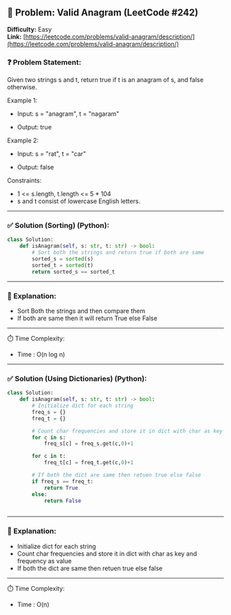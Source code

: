 

## 🧠 Problem: Valid Anagram (LeetCode #242)
**Difficulty:** Easy  
**Link:** [https://leetcode.com/problems/valid-anagram/description/](https://leetcode.com/problems/valid-anagram/description/)


### ❓ Problem Statement:
Given two strings s and t, return true if t is an anagram of s, and false otherwise.

 
Example 1:

- Input: s = "anagram", t = "nagaram"

- Output: true

Example 2:

- Input: s = "rat", t = "car"

- Output: false


Constraints:

- 1 <= s.length, t.length <= 5 * 104
- s and t consist of lowercase English letters.

---

### ✅ Solution (Sorting) (Python):
```python
class Solution:
    def isAnagram(self, s: str, t: str) -> bool:
        # Sort both the strings and return true if both are same
        sorted_s = sorted(s)
        sorted_t = sorted(t)
        return sorted_s == sorted_t
```

---

### 🧠 Explanation:

- Sort Both the strings and then compare them
- If both are same then it will return True else False

---

⏱️ Time Complexity:

- Time : O(n log n)

---
### ✅ Solution (Using Dictionaries) (Python):
```python
class Solution:
    def isAnagram(self, s: str, t: str) -> bool:
        # Initialize dict for each string
        freq_s = {}
        freq_t = {}

        # Count char frequencies and store it in dict with char as key and frequency as value
        for c in s:
            freq_s[c] = freq_s.get(c,0)+1

        for c in t:
            freq_t[c] = freq_t.get(c,0)+1

        # If both the dict are same then retuen true else false
        if freq_s == freq_t:
            return True
        else:
            return False 
        
```

---

### 🧠 Explanation:

- Initialize dict for each string
- Count char frequencies and store it in dict with char as key and frequency as value
- If both the dict are same then retuen true else false

---

⏱️ Time Complexity:

- Time : O(n)

